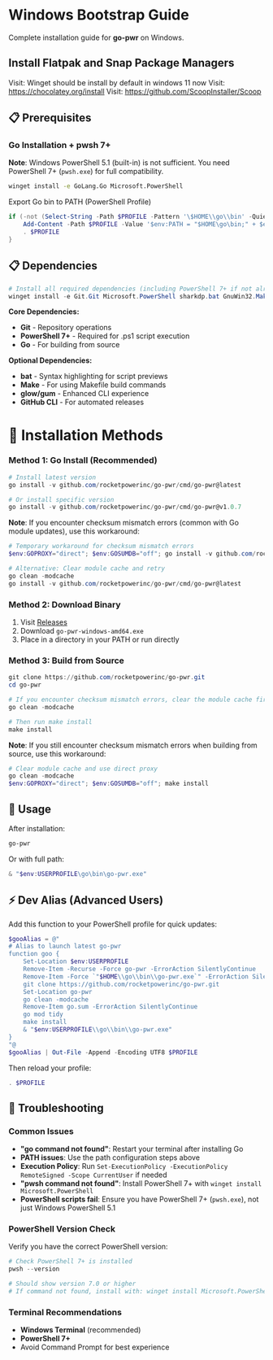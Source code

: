 # Windows Bootstrap Guide

Complete installation guide for **go-pwr** on Windows.

## Install Flatpak and Snap Package Managers

Visit: Winget should be install by default in windows 11 now
Visit: https://chocolatey.org/install
Visit: https://github.com/ScoopInstaller/Scoop

## 📋 Prerequisites


### Go Installation + pwsh 7+
**Note**: Windows PowerShell 5.1 (built-in) is not sufficient. You need PowerShell 7+ (`pwsh.exe`) for full compatibility.

```bash
winget install -e GoLang.Go Microsoft.PowerShell
```

Export Go bin to PATH (PowerShell Profile)

```powershell
if (-not (Select-String -Path $PROFILE -Pattern '\$HOME\\go\\bin' -Quiet)) {
    Add-Content -Path $PROFILE -Value '$env:PATH = "$HOME\go\bin;" + $env:PATH'
    . $PROFILE
}
```

## 📋 Dependencies

```powershell
# Install all required dependencies (including PowerShell 7+ if not already installed)
winget install -e Git.Git Microsoft.PowerShell sharkdp.bat GnuWin32.Make charmbracelet.glow charmbracelet.gum GitHub.cli jqlang.jq
```

**Core Dependencies:**

- **Git** - Repository operations
- **PowerShell 7+** - Required for .ps1 script execution
- **Go** - For building from source

**Optional Dependencies:**

- **bat** - Syntax highlighting for script previews
- **Make** - For using Makefile build commands
- **glow/gum** - Enhanced CLI experience
- **GitHub CLI** - For automated releases

# 🚀 Installation Methods

### Method 1: Go Install (Recommended)

```powershell
# Install latest version
go install -v github.com/rocketpowerinc/go-pwr/cmd/go-pwr@latest

# Or install specific version
go install -v github.com/rocketpowerinc/go-pwr/cmd/go-pwr@v1.0.7
```

**Note**: If you encounter checksum mismatch errors (common with Go module updates), use this workaround:

```powershell
# Temporary workaround for checksum mismatch errors
$env:GOPROXY="direct"; $env:GOSUMDB="off"; go install -v github.com/rocketpowerinc/go-pwr/cmd/go-pwr@latest

# Alternative: Clear module cache and retry
go clean -modcache
go install -v github.com/rocketpowerinc/go-pwr/cmd/go-pwr@latest
```

### Method 2: Download Binary

1. Visit [Releases](https://github.com/rocketpowerinc/go-pwr/releases/latest)
2. Download `go-pwr-windows-amd64.exe`
3. Place in a directory in your PATH or run directly

### Method 3: Build from Source

```powershell
git clone https://github.com/rocketpowerinc/go-pwr.git
cd go-pwr

# If you encounter checksum mismatch errors, clear the module cache first:
go clean -modcache

# Then run make install
make install
```

**Note**: If you still encounter checksum mismatch errors when building from source, use this workaround:

```powershell
# Clear module cache and use direct proxy
go clean -modcache
$env:GOPROXY="direct"; $env:GOSUMDB="off"; make install
```

## 🚀 Usage

After installation:

```powershell
go-pwr
```

Or with full path:

```powershell
& "$env:USERPROFILE\go\bin\go-pwr.exe"
```

## ⚡ Dev Alias (Advanced Users)

Add this function to your PowerShell profile for quick updates:

```powershell
$gooAlias = @"
# Alias to launch latest go-pwr
function goo {
    Set-Location $env:USERPROFILE
    Remove-Item -Recurse -Force go-pwr -ErrorAction SilentlyContinue
    Remove-Item -Force `"$HOME\\go\\bin\\go-pwr.exe`" -ErrorAction SilentlyContinue
    git clone https://github.com/rocketpowerinc/go-pwr.git
    Set-Location go-pwr
    go clean -modcache
    Remove-Item go.sum -ErrorAction SilentlyContinue
    go mod tidy
    make install
    & "$env:USERPROFILE\\go\\bin\\go-pwr.exe"
}
"@
$gooAlias | Out-File -Append -Encoding UTF8 $PROFILE
```

Then reload your profile:

```powershell
. $PROFILE
```

## 🐞 Troubleshooting

### Common Issues

- **"go command not found"**: Restart your terminal after installing Go
- **PATH issues**: Use the path configuration steps above
- **Execution Policy**: Run `Set-ExecutionPolicy -ExecutionPolicy RemoteSigned -Scope CurrentUser` if needed
- **"pwsh command not found"**: Install PowerShell 7+ with `winget install Microsoft.PowerShell`
- **PowerShell scripts fail**: Ensure you have PowerShell 7+ (`pwsh.exe`), not just Windows PowerShell 5.1

### PowerShell Version Check

Verify you have the correct PowerShell version:

```powershell
# Check PowerShell 7+ is installed
pwsh --version

# Should show version 7.0 or higher
# If command not found, install with: winget install Microsoft.PowerShell
```

### Terminal Recommendations

- **Windows Terminal** (recommended)
- **PowerShell 7+**
- Avoid Command Prompt for best experience
